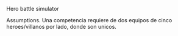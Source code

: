 Hero battle simulator

Assumptions.
Una competencia requiere de dos equipos de cinco heroes/villanos por lado, donde son unicos.
